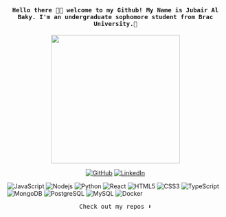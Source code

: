 
<h4 align="center"><samp> Hello there 👋🏾  welcome to my Github! My Name is Jubair Al Baky. I'm an undergraduate sophomore student
from Brac University.🐍 </samp></h4>

<p align="center">
  <img width="300" src="https://media.giphy.com/media/bGmzbqDKcmvyU/giphy.gif?cid=ecf05e479sqx4hhebffbercv1ks3zcscrj4x0f8c78x9i04f&ep=v1_stickers_related&rid=giphy.gif&ct=s">
</p>

<p align="center">
    <a href="https://github.com/tatakae-baky" target="_blank"><img alt="GitHub" src="https://img.shields.io/badge/tatakae-baky?style=flat-square&logo=Github&logoColor=white&labelColor=%230D1117&color=%230D1117"></a>
    <a href="https://www.linkedin.com/in/jubair-al-baky/" target="_blank"><img alt="LinkedIn" src="https://img.shields.io/badge/-LinkedIn-0077B5?style=flat-square&logo=Linkedin&logoColor=white"></a>
</p>

![JavaScript](https://img.shields.io/badge/-JavaScript-black?style=flat-square&logo=javascript)
![Nodejs](https://img.shields.io/badge/-Nodejs-black?style=flat-square&logo=Node.js)
![Python](https://img.shields.io/badge/-Python-black?style=flat-square&logo=Python)
![React](https://img.shields.io/badge/-React-black?style=flat-square&logo=react)
![HTML5](https://img.shields.io/badge/-HTML5-E34F26?style=flat-square&logo=html5&logoColor=white)
![CSS3](https://img.shields.io/badge/-CSS3-1572B6?style=flat-square&logo=css3)
![TypeScript](https://img.shields.io/badge/-TypeScript-007ACC?style=flat-square&logo=typescript)
![MongoDB](https://img.shields.io/badge/-MongoDB-black?style=flat-square&logo=mongodb)
![PostgreSQL](https://img.shields.io/badge/-PostgreSQL-336791?style=flat-square&logo=postgresql)
![MySQL](https://img.shields.io/badge/-MySQL-black?style=flat-square&logo=mysql)
![Docker](https://img.shields.io/badge/-Docker-black?style=flat-square&logo=docker)  
<p align="center"><samp>
Check out my repos ⬇️  
  </samp>
</p>
